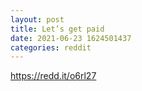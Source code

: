 ```yaml
--- 
layout: post 
title: Let’s get paid 
date: 2021-06-23 1624501437 
categories: reddit 
--- 
```

https://redd.it/o6rl27